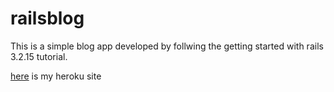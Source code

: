 railsblog
=========
This is a simple blog app developed by follwing the getting started with rails 3.2.15 tutorial.

[here](http://www.chrisrailsblog.herokuapp.com) is my heroku site
